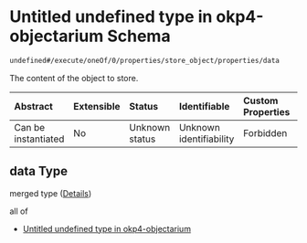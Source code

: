 # Untitled undefined type in okp4-objectarium Schema

```txt
undefined#/execute/oneOf/0/properties/store_object/properties/data
```

The content of the object to store.

| Abstract            | Extensible | Status         | Identifiable            | Custom Properties | Additional Properties | Access Restrictions | Defined In                                                                     |
| :------------------ | :--------- | :------------- | :---------------------- | :---------------- | :-------------------- | :------------------ | :----------------------------------------------------------------------------- |
| Can be instantiated | No         | Unknown status | Unknown identifiability | Forbidden         | Allowed               | none                | [okp4-objectarium.json\*](schema/okp4-objectarium.json "open original schema") |

## data Type

merged type ([Details](okp4-objectarium-executemsg-oneof-storeobject-properties-store_object-properties-data.md))

all of

* [Untitled undefined type in okp4-objectarium](okp4-objectarium-executemsg-oneof-storeobject-properties-store_object-properties-data-allof-0.md "check type definition")

